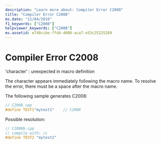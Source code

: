 ```yaml
---
description: "Learn more about: Compiler Error C2008"
title: "Compiler Error C2008"
ms.date: "11/04/2016"
f1_keywords: ["C2008"]
helpviewer_keywords: ["C2008"]
ms.assetid: e748ccbe-ffd4-4008-aca7-e53c25225209
---
```

# Compiler Error C2008

'character' : unexpected in macro definition

The character appears immediately following the macro name. To resolve the error, there must be a space after the macro name.

The following sample generates C2008:

```cpp
// C2008.cpp
#define TEST1"mytest1"    // C2008
```

Possible resolution:

```cpp
// C2008b.cpp
// compile with: /c
#define TEST2 "mytest2"
```
